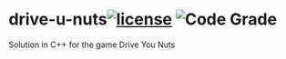 # drive-u-nuts[![license](https://img.shields.io/github/license/herrera-diego/drive-u-nuts)](./LICENSE) ![Code Grade](https://www.code-inspector.com/project/29536/status/svg)

Solution in C++ for the game Drive You Nuts
